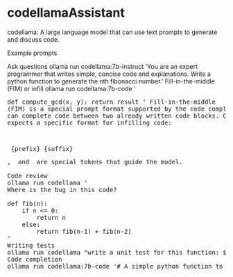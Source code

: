 # codellamaAssistant
codellama:
A large language model that can use text prompts to generate and discuss code.

Example prompts

Ask questions
ollama run codellama:7b-instruct 'You are an expert programmer that writes simple, concise code and explanations. Write a python function to generate the nth fibonacci number.'
Fill-in-the-middle (FIM) or infill
ollama run codellama:7b-code '<PRE> def compute_gcd(x, y): <SUF>return result <MID>'
Fill-in-the-middle (FIM) is a special prompt format supported by the code completion model can complete code between two already written code blocks. Code Llama expects a specific format for infilling code:

<PRE> {prefix} <SUF>{suffix} <MID>
<PRE>, <SUF> and <MID> are special tokens that guide the model.

Code review
ollama run codellama '
Where is the bug in this code?

def fib(n):
    if n <= 0:
        return n
    else:
        return fib(n-1) + fib(n-2)
'
Writing tests
ollama run codellama "write a unit test for this function: $(cat example.py)"
Code completion
ollama run codellama:7b-code '# A simple python function to remove whitespace from a string:'